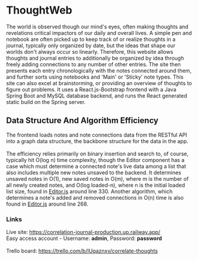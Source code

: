 # ThoughtWeb
The world is observed though our mind's eyes, often making thoughts and revelations critical impactors of our daily and overall lives. A simple pen and notebook are often picked up to keep track of or realize thoughts in a journal, typically only organized by date, but the ideas that shape our worlds don't always occur so linearly. Therefore, this website allows thoughts and journal entries to additionally be organized by idea through freely adding connections to any number of other entries. The site then presents each entry chronologically with the notes connected around them, and further sorts using notebooks and 'Main' or 'Sticky' note types. This site can also excel at brainstorming, or providing an overview of thoughts to figure out problems. It uses a React.js-Bootstrap frontend with a Java Spring Boot and MySQL database backend, and runs the React generated static build on the Spring server. 

## Data Structure And Algorithm Efficiency
The frontend loads notes and note connections data from the RESTful API into a graph data structure, the backbone structure for the data in the app. </br>
</br>
The efficiency relies primarily on binary insertion and search to, of course, typically hit O(log n) time complexity, though the Editor component has a case which must determine a connected note's live data among a list that also includes multiple new notes unsaved to the backend. It determines unsaved notes in O(1), new saved notes in O(m), where m is the number of all newly created notes, and O(log loaded-n), where n is the initial loaded list size, found in [Editor.js](react-frontend/src/components/Editor/Editor.js) around line 330. Another algorithm, which determines a note's added and removed connections in O(n) time is also found in [Editor.js](react-frontend/src/components/Editor/Editor.js) around line 268.

### Links
Live site: https://correlation-journal-production.up.railway.app/</br>
Easy access account - Username: <b>admin</b>, Password: <b>password</b></br></br>
Trello board: https://trello.com/b/IUqaznxv/correlate-thoughts